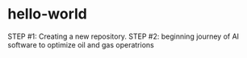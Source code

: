 # hello-world
STEP #1:  Creating a new repository.
STEP #2:  beginning journey of AI software to optimize oil and gas operatrions
